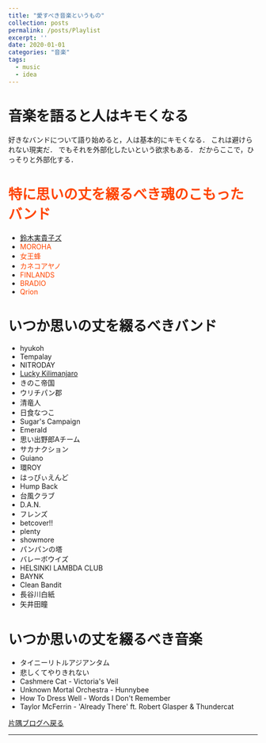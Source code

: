 ```yaml
---
title: "愛すべき音楽というもの"
collection: posts
permalink: /posts/Playlist
excerpt: ''
date: 2020-01-01
categories: "音楽"
tags:
  - music
  - idea
---
```


# 音楽を語ると人はキモくなる

好きなバンドについて語り始めると，人は基本的にキモくなる．
これは避けられない現実だ．
でもそれを外部化したいという欲求もある．
だからここで，ひっそりと外部化する．

# <font color="#ff4500">特に思いの丈を綴るべき魂のこもったバンド</font>

<ul>
<li><font color="#ff4500"><a href="/posts/SuzukiMikikos">鈴木実貴子ズ</a></font></li>
<li><font color="#ff4500">MOROHA</font></li>
<li><font color="#ff4500">女王蜂</font></li>
<li><font color="#ff4500">カネコアヤノ</font></li>
<li><font color="#ff4500">FINLANDS</font></li>
<li><font color="#ff4500">BRADIO</font></li>
<li><font color="#ff4500">Qrion</font></li>
</ul>

# いつか思いの丈を綴るべきバンド

- hyukoh
- Tempalay
- NITRODAY
- <a href="/posts/LuckyKilimanjaro">Lucky Kilimanjaro</a>
- きのこ帝国
- ウリチパン郡
- 清竜人
- 日食なつこ
- Sugar's Campaign
- Emerald
- 思い出野郎Aチーム
- サカナクション
- Guiano
- 環ROY
- はっぴぃえんど
- Hump Back
- 台風クラブ
- D.A.N.
- フレンズ
- betcover!!
- plenty
- showmore
- パンパンの塔
- バレーボウイズ
- HELSINKI LAMBDA CLUB
- BAYNK
- Clean Bandit
- 長谷川白紙
- 矢井田瞳

# いつか思いの丈を綴るべき音楽

- タイニーリトルアジアンタム
- 悲しくてやりきれない
- Cashmere Cat - Victoria's Veil
- Unknown Mortal Orchestra - Hunnybee
- How To Dress Well - Words I Don't Remember
- Taylor McFerrin - 'Already There' ft. Robert Glasper & Thundercat

[片隅ブログへ戻る](/blog/)

---

<script src="https://utteranc.es/client.js"
        repo="ishibaki/ishibaki.github.io"
        issue-term="title"
        theme="github-light"
        crossorigin="anonymous"
        async>
</script>

